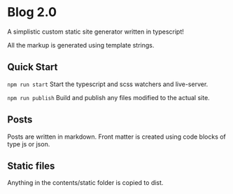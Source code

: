 # Blog 2.0

A simplistic custom static site generator written in typescript!

All the markup is generated using template strings.

## Quick Start

`npm run start` Start the typescript and scss watchers and live-server.

`npm run publish` Build and publish any files modified to the actual site.

## Posts

Posts are written in markdown. Front matter is created using code blocks of type js or json.

## Static files

Anything in the contents/static folder is copied to dist.
